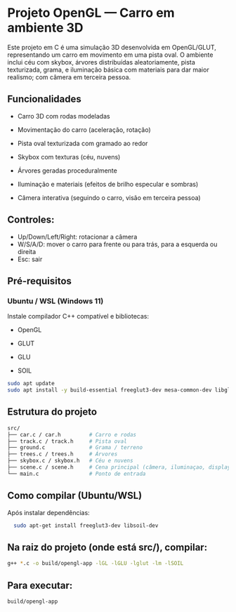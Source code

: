 # Projeto OpenGL — Carro em ambiente 3D


Este projeto em C é uma simulação 3D desenvolvida em OpenGL/GLUT, representando um carro em movimento em uma pista oval.
O ambiente inclui céu com skybox, árvores distribuídas aleatoriamente, pista texturizada, grama, e iluminação básica com materiais para dar maior realismo; com câmera em terceira pessoa.

## Funcionalidades

  - Carro 3D com rodas modeladas

  - Movimentação do carro (aceleração, rotação)

  - Pista oval texturizada com gramado ao redor

  - Skybox com texturas (céu, nuvens)

  - Árvores geradas proceduralmente

  - Iluminação e materiais (efeitos de brilho especular e sombras)

  - Câmera interativa (seguindo o carro, visão em terceira pessoa)

## Controles:
  
  - Up/Down/Left/Right: rotacionar a câmera
  - W/S/A/D: mover o carro para frente ou para trás, para a esquerda ou direita
  - Esc: sair

## Pré-requisitos

### Ubuntu / WSL (Windows 11)
  Instale compilador C++ compatível e bibliotecas:

  - OpenGL
    
  - GLUT
    
  - GLU

  - SOIL

  ```bash
  sudo apt update
  sudo apt install -y build-essential freeglut3-dev mesa-common-dev libglu1-mesa-dev
  ```

## Estrutura do projeto
 ```bash
 src/
 ├── car.c / car.h         # Carro e rodas
 ├── track.c / track.h     # Pista oval
 ├── ground.c              # Grama / terreno
 ├── trees.c / trees.h     # Árvores
 ├── skybox.c / skybox.h   # Céu e nuvens
 ├── scene.c / scene.h     # Cena principal (câmera, iluminaçao, display)
 └── main.c                # Ponto de entrada
 ```

## Como compilar (Ubuntu/WSL)

Após instalar dependências:
```bash
  sudo apt-get install freeglut3-dev libsoil-dev
  ```
  ## Na raiz do projeto (onde está src/), compilar:
  ```bash
  g++ *.c -o build/opengl-app -lGL -lGLU -lglut -lm -lSOIL
  ```
  ## Para executar:
  ```bash
  build/opengl-app
  ```
